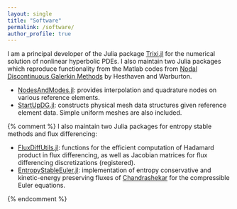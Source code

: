 ```yaml
---
layout: single
title: "Software"
permalink: /software/
author_profile: true
---
```


I am a principal developer of the Julia package [Trixi.jl](https://github.com/trixi-framework/Trixi.jl/) for the numerical solution of nonlinear hyperbolic PDEs. 
I also maintain two Julia packages which reproduce functionality from the Matlab codes from [Nodal Discontinuous Galerkin Methods](https://link.springer.com/book/10.1007/978-0-387-72067-8) by Hesthaven and Warburton.
- [NodesAndModes.jl](https://github.com/jlchan/NodesAndModes.jl): provides interpolation and quadrature nodes on various reference elements.
- [StartUpDG.jl](https://github.com/jlchan/StartUpDG.jl): constructs physical mesh data structures given reference element data. Simple uniform meshes are also included.

{% comment %}
I also maintain two Julia packages for entropy stable methods and flux differencing:
- [FluxDiffUtils.jl](https://github.com/jlchan/FluxDiffUtils.jl): functions for the efficient computation of Hadamard product in flux differencing, as well as Jacobian matrices for flux differencing discretizations (registered). 
- [EntropyStableEuler.jl](https://github.com/jlchan/EntropyStableEuler.jl): implementation of entropy conservative and kinetic-energy preserving fluxes of [Chandrashekar](https://arxiv.org/abs/1209.4994) for the compressible Euler equations.

{% endcomment %}


